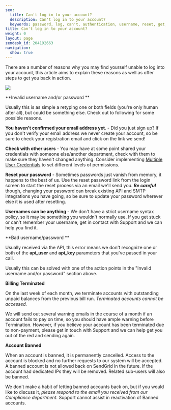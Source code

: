 ```yaml
---
seo:
  title: Can't log in to your account?
  description: Can't log in to your account?
  keywords: password, log, can't, authentication, username, reset, get, failed, user, invalid, account, deactivated, banned, in, terminated, bad username/password, name, won't, 535, 535 Authentication failed&#58; Bad username / password, login, access, denied
title: Can't log in to your account?
weight: 0
layout: page
zendesk_id: 204192663
navigation:
  show: true
---
```


There are a number of reasons why you may find yourself unable to log into your account, this article aims to explain these reasons as well as offer steps to get you back in action.

 

 

**![]({{root_url}}/images/invalidusername.png)**

 

**Invalid username and/or password **

Usually this is as simple a retyping one or both fields (you're only human after all), but could be something else. Check out to following for some possible reasons.

**You haven't confirmed your email address yet**. - Did you just sign up? If you don't verify your email address we never create your account, so be sure to check your registration email and click on the link we send!

**Check with other users**  - You may have at some point shared your credentials with someone else/another department, check with them to make sure they haven't changed anything. Consider implementing [Multiple User Credentials](https://sendgrid.com/docs/User_Guide/multiple_credentials.html) to set different levels of permissions. 

**Reset your password** - Sometimes passwords just vanish from memory, it happens to the best of us. Use the reset password link from the login screen to start the reset process via an email we'll send you. **_Be careful_** though, changing your password can break existing API and SMTP integrations you have going, so be sure to update your password wherever else it is used after resetting.

**Usernames can be anything** - We don't have a strict username syntax policy, so it may be something you wouldn't normally use. If you get stuck or can't remember your username, get in contact with Support and we can help you find it.

 

**Bad username/password **

Usually received via the API, this error means we don't recognize one or both of the **api\_user** and **api\_key** parameters that you've passed in your call.

Usually this can be solved with one of the action points in the "Invalid username and/or password" section above.

 

**Billing Terminated**

On the last week of each month, we terminate accounts with outstanding unpaid balances from the previous bill run. _Terminated accounts cannot be accessed._

We will send out several warning emails in the course of a month if an account fails to pay on time, so you should have ample warning before Termination. However, if you believe your account has been terminated due to non-payment, please get in touch with Support and we can help get you out of the red and sending again.

 

**Account Banned**

When an account is banned, it is permanently cancelled. Access to the account is blocked and no further requests to our system will be accepted. A banned account is not allowed back on SendGrid in the future. If the account had dedicated IPs they will be removed. Related sub-users will also be banned.

 

We don't make a habit of letting banned accounts back on, but if you would like to discuss it, _please respond to the email you received from our Compliance department._ Support cannot assist in reactivation of Banned accounts. 
